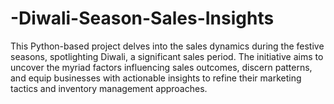 # -Diwali-Season-Sales-Insights
This Python-based project delves into the sales dynamics during the festive seasons, spotlighting Diwali, a significant sales period. The initiative aims to uncover the myriad factors influencing sales outcomes, discern patterns, and equip businesses with actionable insights to refine their marketing tactics and inventory management approaches.
